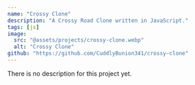 ```yaml
---
name: "Crossy Clone"
description: "A Crossy Road Clone written in JavaScript."
tags: [js]
image:
  src: "@assets/projects/crossy-clone.webp"
  alt: "Crossy Clone"
github: "https://github.com/CuddlyBunion341/crossy-clone"
---
```

There is no description for this project yet.

